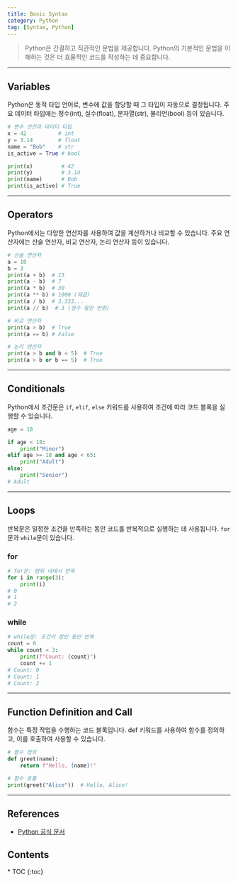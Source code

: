 ```yaml
---
title: Basic Syntax
category: Python
tag: [Syntax, Python]
---
```


> Python은 간결하고 직관적인 문법을 제공합니다. Python의 기본적인 문법을 이해하는 것은 더 효율적인 코드를 작성하는 데 중요합니다.

---

## Variables

Python은 동적 타입 언어로, 변수에 값을 할당할 때 그 타입이 자동으로 결정됩니다. 주요 데이터 타입에는 정수(int), 실수(float), 문자열(str), 불리언(bool) 등이 있습니다.

```python
# 변수 선언과 데이터 타입
x = 42          # int
y = 3.14        # float
name = "Bob"    # str
is_active = True # bool

print(x)         # 42
print(y)         # 3.14
print(name)      # Bob
print(is_active) # True
```

---

## Operators

Python에서는 다양한 연산자를 사용하여 값을 계산하거나 비교할 수 있습니다. 주요 연산자에는 산술 연산자, 비교 연산자, 논리 연산자 등이 있습니다.

```python
# 산술 연산자
a = 10
b = 3
print(a + b)  # 13
print(a - b)  # 7
print(a * b)  # 30
print(a ** b) # 1000 (제곱)
print(a / b)  # 3.333...
print(a // b)  # 3 (정수 몫만 반환)

# 비교 연산자
print(a > b)  # True
print(a == b) # False

# 논리 연산자
print(a > b and b < 5)  # True
print(a > b or b == 5)  # True
```

---

## Conditionals

Python에서 조건문은 `if`, `elif`, `else` 키워드를 사용하여 조건에 따라 코드 블록을 실행할 수 있습니다.

```python
age = 18

if age < 18:
    print("Minor")
elif age >= 18 and age < 65:
    print("Adult")
else:
    print("Senior")
# Adult
```

---

## Loops

반복문은 일정한 조건을 만족하는 동안 코드를 반복적으로 실행하는 데 사용됩니다. `for`문과 `while`문이 있습니다.

### for

```python
# for문: 범위 내에서 반복
for i in range(3):
    print(i)
# 0
# 1
# 2
```

### while

```python
# while문: 조건이 참인 동안 반복
count = 0
while count < 3:
    print(f"Count: {count}")
    count += 1
# Count: 0
# Count: 1
# Count: 2
```

---

## Function Definition and Call

함수는 특정 작업을 수행하는 코드 블록입니다. def 키워드를 사용하여 함수를 정의하고, 이를 호출하여 사용할 수 있습니다.

```python
# 함수 정의
def greet(name):
    return f"Hello, {name}!"

# 함수 호출
print(greet("Alice"))  # Hello, Alice!
```

---

## References

- [Python 공식 문서](https://docs.python.org/3/)

<nav class="post-toc" markdown="1">
  <h2>Contents</h2>
* TOC
{:toc}
</nav>
